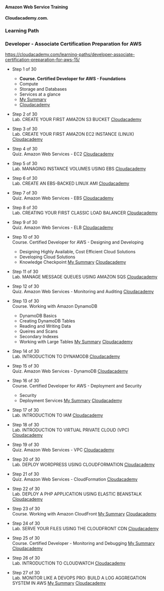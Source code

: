 #### Amazon Web Service Training
#### Cloudacademy.com. 

### Learning Path
### Developer - Associate Certification Preparation for AWS  

https://cloudacademy.com/learning-paths/developer-associate-certification-preparation-for-aws-15/  


* Step 1 of 30  
  - **Course. Certified Developer for AWS - Foundations**
  - Compute
  - Storage and Databases
  - Services at a glance  
  - [My Summary](https://github.com/maxaldunate/aws-training/blob/master/learning-paths-developer-associate-certification-preparation-for-aws-15/Setp01of30.%20Certified%20Developer%20for%20AWS.%20Foundations.md)
  - [Cloudacademy](https://cloudacademy.com/amazon-web-services/certified-developer-foundations-course/)

* Step 2 of 30  
Lab. CREATE YOUR FIRST AMAZON S3 BUCKET
[Cloudacademy](https://cloudacademy.com/amazon-web-services/labs/create-your-first-amazon-s3-bucket-2/)

* Step 3 of 30  
Lab. CREATE YOUR FIRST AMAZON EC2 INSTANCE (LINUX)
[Cloudacademy](https://cloudacademy.com/amazon-web-services/labs/create-your-first-amazon-ec2-instance-1/)

* Step 4 of 30  
Quiz. Amazon Web Services - EC2
[Cloudacademy](https://cloudacademy.com/quiz/study/497270/results/)

* Step 5 of 30  
Lab. MANAGING INSTANCE VOLUMES USING EBS
[Cloudacademy](https://cloudacademy.com/amazon-web-services/labs/managing-instance-volumes-using-ebs-6/)

* Step 6 of 30  
Lab. CREATE AN EBS-BACKED LINUX AMI
[Cloudacademy](https://cloudacademy.com/amazon-web-services/labs/create-ebs-backed-linux-ami-7/)

* Step 7 of 30  
Quiz. Amazon Web Services - EBS
[Cloudacademy](https://cloudacademy.com/quiz/study/497018/results/)

* Step 8 of 30  
Lab. CREATING YOUR FIRST CLASSIC LOAD BALANCER
[Cloudacademy](https://cloudacademy.com/amazon-web-services/labs/create-your-first-amazon-elastic-load-balancing-elb-4/)

* Step 9 of 30  
Quiz. Amazon Web Services - ELB
[Cloudacademy](https://cloudacademy.com/quiz/study/497023/results/)

* Step 10 of 30  
Course. Certified Developer for AWS - Designing and Developing
  - Designing Highly Available, Cost Efficient Cloud Solutions
  - Developing Cloud Solutions
  - Knowledge Checkpoint
[My Summary](https://github.com/maxaldunate/aws-training/blob/master/learning-paths-developer-associate-certification-preparation-for-aws-15/Setp10of30.%20Certified%20Developer%20for%20AWS.%20Designing%20and%20Developing.md)
[Cloudacademy](https://cloudacademy.com/amazon-web-services/certified-developer-designing-and-developing-course/)

* Step 11 of 30  
Lab. MANAGE MESSAGE QUEUES USING AMAZON SQS
[Cloudacademy](https://cloudacademy.com/amazon-web-services/labs/manage-message-queue-amazon-sqs-16/)

* Step 12 of 30  
Quiz. Amazon Web Services - Monitoring and Auditing
[Cloudacademy](https://cloudacademy.com/quiz/study/498827/results/)

* Step 13 of 30  
Course. Working with Amazon DynamoDB
  - DynamoDB Basics
  - Creating DynamoDB Tables
  - Reading and Writing Data
  - Queires and Scans
  - Secondary Indexes
  - Working with Large Tables
[My Summary](https://github.com/maxaldunate/aws-training/blob/master/learning-paths-developer-associate-certification-preparation-for-aws-15/Setp13of30.%20Working%20with%20Amazon%20DynamoDB.md)
[Cloudacademy](https://cloudacademy.com/amazon-web-services/working-with-amazon-dynamodb-course/)

* Step 14 of 30  
Lab. INTRODUCTION TO DYNAMODB
[Cloudacademy](https://cloudacademy.com/amazon-web-services/labs/introduction-dynamodb-8/)

* Step 15 of 30  
Quiz. Amazon Web Services - DynamoDB
[Cloudacademy](https://cloudacademy.com/quiz/study/498841/results/)

* Step 16 of 30  
Course. Certified Developer for AWS - Deployment and Security
  - Security
  - Deployment Services
[My Summary](https://github.com/maxaldunate/aws-training/blob/master/learning-paths-developer-associate-certification-preparation-for-aws-15/Setp16of30.%20Working%20with%20Amazon%20DynamoDB%20-%20Copy.md)
[Cloudacademy](https://cloudacademy.com/amazon-web-services/deployment-and-security-certified-developer-for-aws-course/)

* Step 17 of 30  
Lab. INTRODUCTION TO IAM
[Cloudacademy](https://cloudacademy.com/amazon-web-services/labs/introduction-iam-13/)

* Step 18 of 30  
Lab. INTRODUCTION TO VIRTUAL PRIVATE CLOUD (VPC)
[Cloudacademy](https://cloudacademy.com/amazon-web-services/labs/introduction-virtual-private-cloud-vpc-9/)

* Step 19 of 30  
Quiz. Amazon Web Services - VPC
[Cloudacademy](https://cloudacademy.com/quiz/study/502821/results/)

* Step 20 of 30  
Lab. DEPLOY WORDPRESS USING CLOUDFORMATION
[Cloudacademy](https://cloudacademy.com/amazon-web-services/labs/deploy-wordpress-cloudformation-17/)

* Step 21 of 30  
Quiz. Amazon Web Services - CloudFormation
[Cloudacademy](https://cloudacademy.com/quiz/study/503113/results/)

* Step 22 of 30  
Lab. DEPLOY A PHP APPLICATION USING ELASTIC BEANSTALK
[Cloudacademy](https://cloudacademy.com/amazon-web-services/labs/deploy-php-application-using-elastic-beanstalk-26/)

* Step 23 of 30  
Course. Working with Amazon CloudFront
[My Summary]()
[Cloudacademy](https://cloudacademy.com/amazon-web-services/cloudfront-course/)

* Step 24 of 30  
Lab. SERVE YOUR FILES USING THE CLOUDFRONT CDN
[Cloudacademy](https://cloudacademy.com/amazon-web-services/labs/serve-your-files-using-cloudfront-cdn-15/)

* Step 25 of 30  
Course. Certified Developer - Monitoring and Debugging
[My Summary]()
[Cloudacademy](https://cloudacademy.com/amazon-web-services/certified-developer-monitoring-and-debugging-course/)

* Step 26 of 30  
Lab. INTRODUCTION TO CLOUDWATCH
[Cloudacademy](https://cloudacademy.com/amazon-web-services/labs/introduction-to-cloudwatch-18/)

* Step 27 of 30  
Lab. MONITOR LIKE A DEVOPS PRO: BUILD A LOG AGGREGATION SYSTEM IN AWS
[My Summary](https://github.com/maxaldunate/aws-training/tree/master/learning-paths-developer-associate-certification-preparation-for-aws-15/Step27of30.%20Lab.%20Log%20Aggregation%20System%20with%20Cloud%20Watch%20Elastic%20Search)
[Cloudacademy](https://cloudacademy.com/amazon-web-services/labs/aws-devops-pro-monitoring-build-log-aggregation-system-38/)



